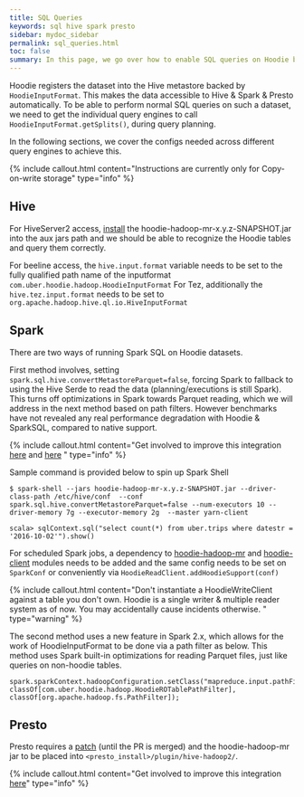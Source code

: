 ```yaml
---
title: SQL Queries
keywords: sql hive spark presto
sidebar: mydoc_sidebar
permalink: sql_queries.html
toc: false
summary: In this page, we go over how to enable SQL queries on Hoodie built tables.
---
```


Hoodie registers the dataset into the Hive metastore backed by `HoodieInputFormat`. This makes the data accessible to
Hive & Spark & Presto automatically. To be able to perform normal SQL queries on such a dataset, we need to get the individual query engines
to call `HoodieInputFormat.getSplits()`, during query planning.


In the following sections, we cover the configs needed across different query engines to achieve this.

{% include callout.html content="Instructions are currently only for Copy-on-write storage" type="info" %}


## Hive

For HiveServer2 access, [install](https://www.cloudera.com/documentation/enterprise/5-6-x/topics/cm_mc_hive_udf.html#concept_nc3_mms_lr)
the hoodie-hadoop-mr-x.y.z-SNAPSHOT.jar into the aux jars path and we should be able to recognize the Hoodie tables and query them correctly.

For beeline access, the `hive.input.format` variable needs to be set to the fully qualified path name of the inputformat `com.uber.hoodie.hadoop.HoodieInputFormat`
For Tez, additionally the `hive.tez.input.format` needs to be set to `org.apache.hadoop.hive.ql.io.HiveInputFormat`

## Spark

There are two ways of running Spark SQL on Hoodie datasets.

First method involves, setting `spark.sql.hive.convertMetastoreParquet=false`, forcing Spark to fallback
to using the Hive Serde to read the data (planning/executions is still Spark). This turns off optimizations in Spark
towards Parquet reading, which we will address in the next method based on path filters.
However benchmarks have not revealed any real performance degradation with Hoodie & SparkSQL, compared to native support.

{% include callout.html content="Get involved to improve this integration [here](https://github.com/uber/hoodie/issues/7) and [here](https://issues.apache.org/jira/browse/SPARK-19351) " type="info" %}

Sample command is provided below to spin up Spark Shell

```
$ spark-shell --jars hoodie-hadoop-mr-x.y.z-SNAPSHOT.jar --driver-class-path /etc/hive/conf  --conf spark.sql.hive.convertMetastoreParquet=false --num-executors 10 --driver-memory 7g --executor-memory 2g  --master yarn-client

scala> sqlContext.sql("select count(*) from uber.trips where datestr = '2016-10-02'").show()

```


For scheduled Spark jobs, a dependency to [hoodie-hadoop-mr](https://mvnrepository.com/artifact/com.uber.hoodie/hoodie-hadoop-mr) and [hoodie-client](https://mvnrepository.com/artifact/com.uber.hoodie/hoodie-client) modules needs to be added
and the same config needs to be set on `SparkConf` or conveniently via `HoodieReadClient.addHoodieSupport(conf)`

{% include callout.html content="Don't instantiate a HoodieWriteClient against a table you don't own. Hoodie is a single writer & multiple reader system as of now. You may accidentally cause incidents otherwise.
" type="warning" %}

The second method uses a new feature in Spark 2.x, which allows for the work of HoodieInputFormat to be done via a path filter as below. This method uses Spark built-in optimizations for
reading Parquet files, just like queries on non-hoodie tables.

```
spark.sparkContext.hadoopConfiguration.setClass("mapreduce.input.pathFilter.class", classOf[com.uber.hoodie.hadoop.HoodieROTablePathFilter], classOf[org.apache.hadoop.fs.PathFilter]);
```


## Presto

Presto requires a [patch](https://github.com/prestodb/presto/pull/7002) (until the PR is merged) and the hoodie-hadoop-mr jar to be placed
into `<presto_install>/plugin/hive-hadoop2/`.

{% include callout.html content="Get involved to improve this integration [here](https://github.com/uber/hoodie/issues/81)" type="info" %}
